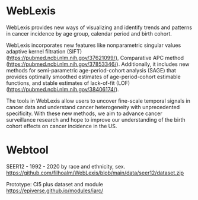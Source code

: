 # WebLexis
WebLexis provides new ways of visualizing and identify trends and patterns in cancer incidence by age group, calendar period and birth cohort. 

WebLexis incorporates new features like nonparametric singular values adaptive kernel filtration (SIFT) (https://pubmed.ncbi.nlm.nih.gov/37621099/), Comparative APC method (https://pubmed.ncbi.nlm.nih.gov/37853346/). Additionally, it includes new methods for semi-parametric age-period-cohort analysis (SAGE) that provides optimally smoothed estimates of age-period-cohort estimable functions, and stable estimates of lack-of-fit (LOF) (https://pubmed.ncbi.nlm.nih.gov/38406174/).

The tools in WebLexis allow users to uncover fine-scale temporal signals in cancer data and understand cancer heterogeneity with unprecedented specificity. With these new methods, we aim to advance cancer surveillance research and hope to improve our understanding of the birth cohort effects on cancer incidence in the US.

# Webtool
SEER12 - 1992 - 2020 by race and ethnicity, sex.
https://github.com/filhoalm/WebLexis/blob/main/data/seer12/dataset.zip

Prototype: CI5 plus dataset and module 
https://epiverse.github.io/modules/iarc/
